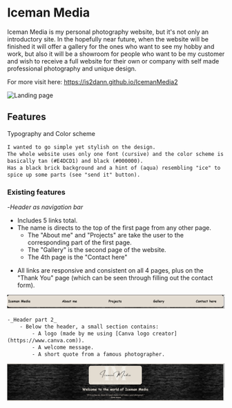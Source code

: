 # Iceman Media

Iceman Media is my personal photography website, but it's not only an introductory site. In the hopefully near future, when the website will be finished it will offer a gallery for the ones who want to see my hobby and work, but also it will be a showroom for people who want to be my customer and wish to receive a full website for their own or company with self made professional photography and unique design.

For more visit here: https://is2dann.github.io/IcemanMedia2

![Landing page](Media/full-landing.png)

## Features

Typography and Color scheme

    I wanted to go simple yet stylish on the design.
    The whole website uses only one font (cursive) and the color scheme is basically tan (#E4DCD1) and black (#000000).
    Has a black brick background and a hint of (aqua) resembling "ice" to spice up some parts (see "send it" button).

### Existing features

-_Header as navigation bar_
* Includes 5 links total. 
* The name is directs to the top of the first page from any other page.
    - The "About me" and "Projects" are take the user to the corresponding part of the first page.
    - The "Gallery" is the second page of the website.
    - The 4th page is the "Contact here"
- All links are responsive and consistent on all 4 pages, plus on the "Thank You" page (which can be seen through filling out the contact form).

![Header bar](Media/header-bar.png)
    
    
    -_Header part 2_
        - Below the header, a small section contains:
            - A logo (made by me using [Canva logo creator](https://www.canva.com)).
            - A welcome message.
            - A short quote from a famous photographer.

![Welcome Logo](Media/welcome-logo.png)
    
